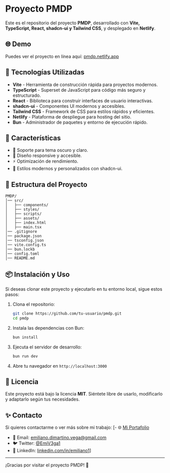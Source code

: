 # Proyecto PMDP

Este es el repositorio del proyecto **PMDP**, desarrollado con **Vite, TypeScript, React, shadcn-ui y Tailwind CSS**, y desplegado en **Netlify**.

## 🌐 Demo

Puedes ver el proyecto en línea aquí: [pmdp.netlify.app](https://pmdp.netlify.app)

## 🚀 Tecnologías Utilizadas

- **Vite** - Herramienta de construcción rápida para proyectos modernos.
- **TypeScript** - Superset de JavaScript para código más seguro y estructurado.
- **React** - Biblioteca para construir interfaces de usuario interactivas.
- **shadcn-ui** - Componentes UI modernos y accesibles.
- **Tailwind CSS** - Framework de CSS para estilos rápidos y eficientes.
- **Netlify** - Plataforma de despliegue para hosting del sitio.
- **Bun** - Administrador de paquetes y entorno de ejecución rápido.

## 📌 Características

- 🌙 Soporte para tema oscuro y claro.
- 📱 Diseño responsive y accesible.
- ⚡ Optimización de rendimiento.
- 🎨 Estilos modernos y personalizados con shadcn-ui.

## 📂 Estructura del Proyecto

```plaintext
PMDP/
│── src/
│   ├── components/
│   ├── styles/
│   ├── scripts/
│   ├── assets/
│   ├── index.html
│   ├── main.tsx
│── .gitignore
│── package.json
│── tsconfig.json
│── vite.config.ts
│── bun.lockb
│── config.toml
│── README.md
```

## 📦 Instalación y Uso

Si deseas clonar este proyecto y ejecutarlo en tu entorno local, sigue estos pasos:

1. Clona el repositorio:
   ```bash
   git clone https://github.com/tu-usuario/pmdp.git
   cd pmdp
   ```

2. Instala las dependencias con Bun:
   ```bash
   bun install
   ```

3. Ejecuta el servidor de desarrollo:
   ```bash
   bun run dev
   ```

4. Abre tu navegador en `http://localhost:3000`

## 📜 Licencia

Este proyecto está bajo la licencia **MIT**. Siéntete libre de usarlo, modificarlo y adaptarlo según tus necesidades.

## ✨ Contacto

Si quieres contactarme o ver más sobre mi trabajo:
[- 🌐 [Mi Portafolio](https://emilianodev.netlify.app/)
- 📧 Email: [emiliano.dimartino.vega@gmail.com](mailto:emiliano.dimartino.vega@gmail.com)
- 🐦 Twitter: [@EmiV3ga1](https://twitter.com/@EmiV3ga1)
- 💼 LinkedIn: [linkedin.com/in/emiliano1](https://linkedin.com/in/emiliano1)]

---
¡Gracias por visitar el proyecto PMDP! 🚀

